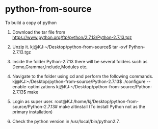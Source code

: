 # python-from-source
To build a copy of python

1. Download the tar file from  https://www.python.org/ftp/python/2.7.13/Python-2.7.13.tgz

2. Unzip it.
kj@KJ:~/Desktop/python-from-source$  tar -xvf Python-2.7.13.tgz

3. Inside the folder Python-2.7.13 there will be several folders such as Demo,Grammar,Include,Modules etc.

4. Navigate to the folder using cd and perform the following commands.
kj@KJ:~/Desktop/python-from-source/Python-2.7.13$ ./configure --enable-optimizations
kj@KJ:~/Desktop/python-from-source/Python-2.7.13$ make 

5. Login as super user.
root@KJ:/home/kj/Desktop/python-from-source/Python-2.7.13# make altinstall 
(To install Python not as the primary installation)

6. Check the python version in /usr/local/bin/python2.7.



